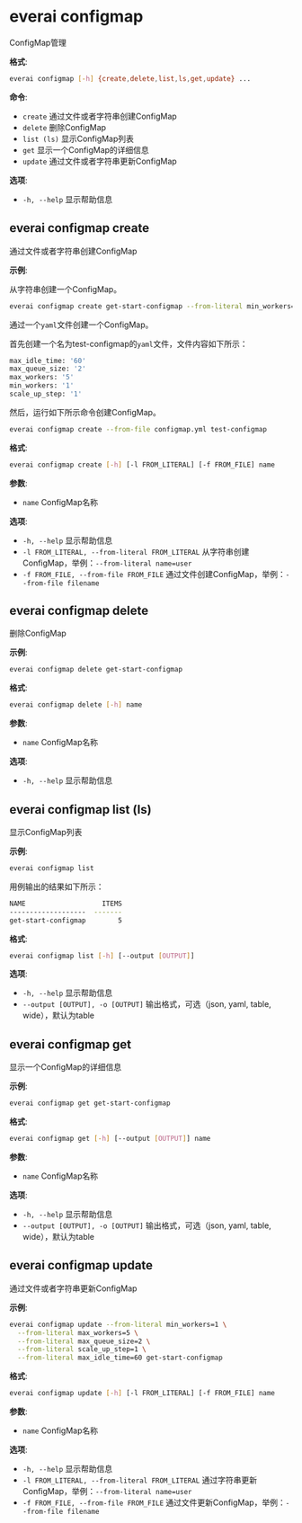 # everai configmap
ConfigMap管理  

**格式**:  
```bash
everai configmap [-h] {create,delete,list,ls,get,update} ...
```

**命令**:  

* `create`              通过文件或者字符串创建ConfigMap  
* `delete`              删除ConfigMap  
* `list (ls)`           显示ConfigMap列表  
* `get`                 显示一个ConfigMap的详细信息  
* `update`              通过文件或者字符串更新ConfigMap  

**选项**:  
* `-h, --help`            显示帮助信息  
 
## everai configmap create              
通过文件或者字符串创建ConfigMap  

**示例**:  

从字符串创建一个ConfigMap。  

```bash  
everai configmap create get-start-configmap --from-literal min_workers=1
```

通过一个`yaml`文件创建一个ConfigMap。  

首先创建一个名为test-configmap的`yaml`文件，文件内容如下所示：  

```bash
max_idle_time: '60'
max_queue_size: '2'
max_workers: '5'
min_workers: '1'
scale_up_step: '1'
```
然后，运行如下所示命令创建ConfigMap。  

```bash  
everai configmap create --from-file configmap.yml test-configmap
```

**格式**: 
```bash 
everai configmap create [-h] [-l FROM_LITERAL] [-f FROM_FILE] name
```

**参数**:  
  * `name`                  ConfigMap名称

**选项**:  
* `-h, --help`            显示帮助信息  
* `-l FROM_LITERAL, --from-literal FROM_LITERAL`
                        从字符串创建ConfigMap，举例：`--from-literal name=user`  
* `-f FROM_FILE, --from-file FROM_FILE`
                        通过文件创建ConfigMap，举例：`--from-file filename`  

## everai configmap delete              
删除ConfigMap  

**示例**:  
```bash
everai configmap delete get-start-configmap
```
**格式**: 
```bash
everai configmap delete [-h] name
```

**参数**:  
  * `name`        ConfigMap名称

**选项**:
* `-h, --help`  显示帮助信息

## everai configmap list (ls)           
显示ConfigMap列表  

**示例**:  
```bash
everai configmap list
```
用例输出的结果如下所示：    
```bash
NAME                   ITEMS
-------------------  -------
get-start-configmap        5
```

**格式**: 
```bash
everai configmap list [-h] [--output [OUTPUT]]
```
**选项**:  
* `-h, --help`            显示帮助信息  
* `--output [OUTPUT], -o [OUTPUT]`
                        输出格式，可选（json, yaml, table, wide），默认为table  

## everai configmap get                 
显示一个ConfigMap的详细信息  

**示例**:  
```bash  
everai configmap get get-start-configmap
```

**格式**:  
```bash
everai configmap get [-h] [--output [OUTPUT]] name  
```

**参数**:  
  * `name`                  ConfigMap名称

**选项**:  
* `-h, --help`            显示帮助信息  
* `--output [OUTPUT], -o [OUTPUT]`
                        输出格式，可选（json, yaml, table, wide），默认为table

## everai configmap update              
通过文件或者字符串更新ConfigMap  

**示例**:  
```bash  
everai configmap update --from-literal min_workers=1 \
  --from-literal max_workers=5 \
  --from-literal max_queue_size=2 \
  --from-literal scale_up_step=1 \
  --from-literal max_idle_time=60 get-start-configmap
```

**格式**: 
```bash
everai configmap update [-h] [-l FROM_LITERAL] [-f FROM_FILE] name
```

**参数**:  
  * `name`                  ConfigMap名称

**选项**:  
* `-h, --help`            显示帮助信息  
* `-l FROM_LITERAL, --from-literal FROM_LITERAL`  通过字符串更新ConfigMap，举例：`--from-literal name=user`  
* `-f FROM_FILE, --from-file FROM_FILE`  通过文件更新ConfigMap，举例：`--from-file filename`  
